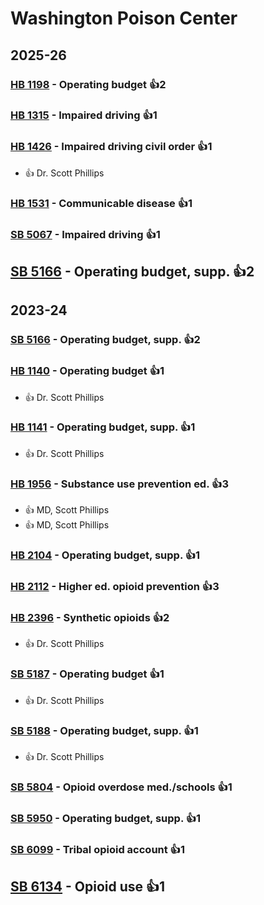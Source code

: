 # Washington Poison Center
## 2025-26

### [HB 1198](/bill/2025-26/hb/1198/) - Operating budget 👍2  

### [HB 1315](/bill/2025-26/hb/1315/) - Impaired driving 👍1  

### [HB 1426](/bill/2025-26/hb/1426/) - Impaired driving civil order 👍1  
* 👍 Dr. Scott Phillips

### [HB 1531](/bill/2025-26/hb/1531/) - Communicable disease 👍1  

### [SB 5067](/bill/2025-26/sb/5067/) - Impaired driving 👍1  

## [SB 5166](/bill/2025-26/sb/5166/) - Operating budget, supp. 👍2  

## 2023-24

### [SB 5166](/bill/2023-24/sb/5166/) - Operating budget, supp. 👍2  

### [HB 1140](/bill/2023-24/hb/1140/) - Operating budget 👍1  
* 👍 Dr. Scott Phillips

### [HB 1141](/bill/2023-24/hb/1141/) - Operating budget, supp. 👍1  
* 👍 Dr. Scott Phillips

### [HB 1956](/bill/2023-24/hb/1956/) - Substance use prevention ed. 👍3  
* 👍 MD, Scott Phillips
* 👍 MD, Scott Phillips

### [HB 2104](/bill/2023-24/hb/2104/) - Operating budget, supp. 👍1  

### [HB 2112](/bill/2023-24/hb/2112/) - Higher ed. opioid prevention 👍3  

### [HB 2396](/bill/2023-24/hb/2396/) - Synthetic opioids 👍2  
* 👍 Dr. Scott Phillips

### [SB 5187](/bill/2023-24/sb/5187/) - Operating budget 👍1  
* 👍 Dr. Scott Phillips

### [SB 5188](/bill/2023-24/sb/5188/) - Operating budget, supp. 👍1  
* 👍 Dr. Scott Phillips

### [SB 5804](/bill/2023-24/sb/5804/) - Opioid overdose med./schools 👍1  

### [SB 5950](/bill/2023-24/sb/5950/) - Operating budget, supp. 👍1  

### [SB 6099](/bill/2023-24/sb/6099/) - Tribal opioid account 👍1  

## [SB 6134](/bill/2023-24/sb/6134/) - Opioid use 👍1  
